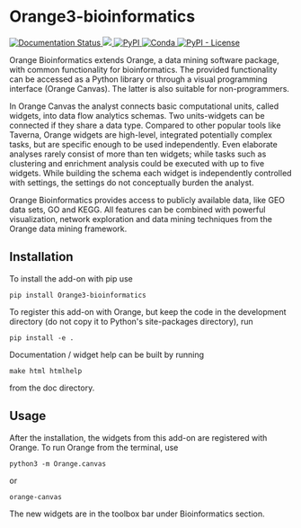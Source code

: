 Orange3-bioinformatics
=======================

<a href='https://orange3-bioinformatics.readthedocs.io/en/latest/?badge=latest'>
    <img src='https://readthedocs.org/projects/orange3-bioinformatics/badge/?version=latest' alt='Documentation Status' />
</a>

<a href="https://codecov.io/gh/biolab/orange3-bioinformatics">
  <img src="https://codecov.io/gh/biolab/orange3-bioinformatics/branch/master/graph/badge.svg" />
</a>

<a href="https://pypi.org/project/Orange3-Bioinformatics/">
  <img alt="PyPI" src="https://img.shields.io/pypi/v/orange3-bioinformatics.svg" />
</a>

<a href="https://anaconda.org/conda-forge/orange3-bioinformatics">
  <img alt="Conda" src="https://img.shields.io/conda/v/conda-forge/orange3-bioinformatics.svg" />
</a>

<a href="https://pypi.org/project/Orange3-Bioinformatics/">
  <img alt="PyPI - License" src="https://img.shields.io/pypi/l/orange3-bioinformatics.svg" />
</a>


Orange Bioinformatics extends Orange, a data mining software
package, with common functionality for bioinformatics. The provided
functionality can be accessed as a Python library or through a visual
programming interface (Orange Canvas). The latter is also suitable for
non-programmers.

In Orange Canvas the analyst connects basic computational units, called
widgets, into data flow analytics schemas. Two units-widgets can be
connected if they share a data type. Compared to other popular tools like
Taverna, Orange widgets are high-level, integrated potentially complex
tasks, but are specific enough to be used independently. Even elaborate
analyses rarely consist of more than ten widgets; while tasks such as
clustering and enrichment analysis could be executed with up to five
widgets. While building the schema each widget is independently controlled
with settings, the settings do not conceptually burden the analyst.

Orange Bioinformatics provides access to publicly available data, like GEO data sets, GO and KEGG.
All features can be combined with powerful visualization, network exploration and
data mining techniques from the Orange data mining framework.

Installation
------------

To install the add-on with pip use

    pip install Orange3-bioinformatics

To register this add-on with Orange, but keep the code in the development directory (do not copy it to
Python's site-packages directory), run

    pip install -e .

Documentation / widget help can be built by running

    make html htmlhelp

from the doc directory.

Usage
-----

After the installation, the widgets from this add-on are registered with Orange. To run Orange from the terminal, use

    python3 -m Orange.canvas
    
or

    orange-canvas

The new widgets are in the toolbox bar under Bioinformatics section.
